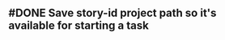 ## #DONE Save story-id project path so it's available for starting a task
<!--  +task -->
<!-- created:2023-09-12T02:08:13.790Z task-id:GcsCC group:"Ungrouped Tasks" story-id:Start-task order:80 -->
